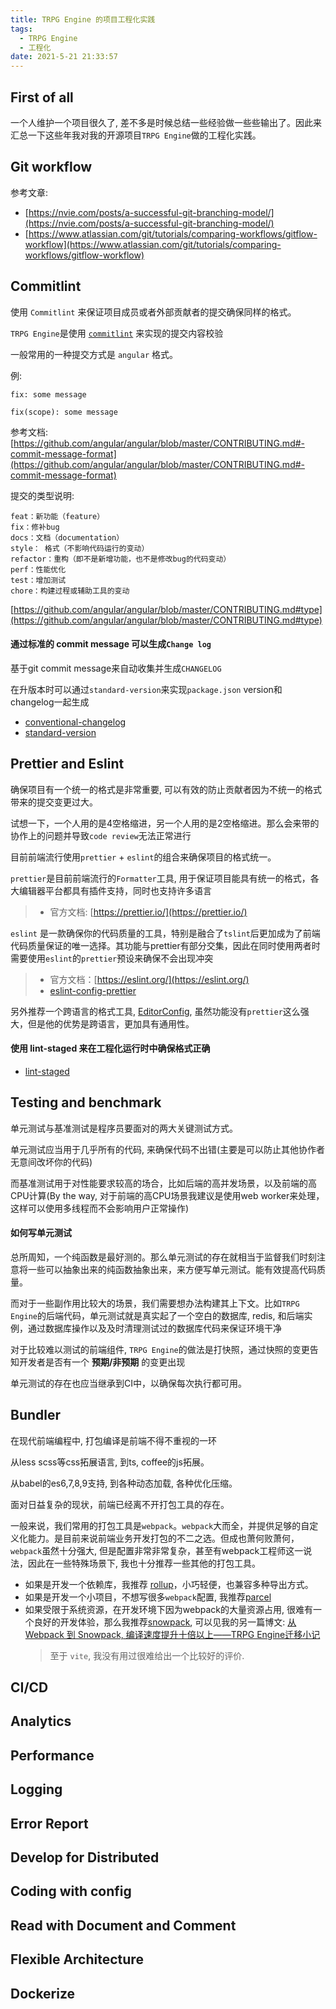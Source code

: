 ```yaml
---
title: TRPG Engine 的项目工程化实践
tags:
  - TRPG Engine
  - 工程化
date: 2021-5-21 21:33:57
---
```


## First of all

一个人维护一个项目很久了, 差不多是时候总结一些经验做一些些输出了。因此来汇总一下这些年我对我的开源项目`TRPG Engine`做的工程化实践。

## Git workflow

参考文章:

- [https://nvie.com/posts/a-successful-git-branching-model/](https://nvie.com/posts/a-successful-git-branching-model/)
- [https://www.atlassian.com/git/tutorials/comparing-workflows/gitflow-workflow](https://www.atlassian.com/git/tutorials/comparing-workflows/gitflow-workflow)

## Commitlint

使用 `Commitlint` 来保证项目成员或者外部贡献者的提交确保同样的格式。

`TRPG Engine`是使用 [`commitlint`](https://github.com/conventional-changelog/commitlint) 来实现的提交内容校验

一般常用的一种提交方式是 `angular` 格式。

例:
```
fix: some message

fix(scope): some message
```
参考文档: [https://github.com/angular/angular/blob/master/CONTRIBUTING.md#-commit-message-format](https://github.com/angular/angular/blob/master/CONTRIBUTING.md#-commit-message-format)

提交的类型说明:
```
feat：新功能（feature）
fix：修补bug
docs：文档（documentation）
style： 格式（不影响代码运行的变动）
refactor：重构（即不是新增功能，也不是修改bug的代码变动）
perf：性能优化
test：增加测试
chore：构建过程或辅助工具的变动
```
[https://github.com/angular/angular/blob/master/CONTRIBUTING.md#type](https://github.com/angular/angular/blob/master/CONTRIBUTING.md#type)

#### 通过标准的 commit message 可以生成`Change log`

基于git commit message来自动收集并生成`CHANGELOG`

在升版本时可以通过`standard-version`来实现`package.json` version和changelog一起生成

- [conventional-changelog](https://www.npmjs.com/package/conventional-changelog)
- [standard-version](https://www.npmjs.com/package/standard-version)

## Prettier and Eslint

确保项目有一个统一的格式是非常重要, 可以有效的防止贡献者因为不统一的格式带来的提交变更过大。

试想一下，一个人用的是4空格缩进，另一个人用的是2空格缩进。那么会来带的协作上的问题并导致`code review`无法正常进行

目前前端流行使用`prettier` + `eslint`的组合来确保项目的格式统一。

`prettier`是目前前端流行的`Formatter`工具, 用于保证项目能具有统一的格式，各大编辑器平台都具有插件支持，同时也支持许多语言
> - 官方文档: [https://prettier.io/](https://prettier.io/)

`eslint` 是一款确保你的代码质量的工具，特别是融合了`tslint`后更加成为了前端代码质量保证的唯一选择。其功能与prettier有部分交集，因此在同时使用两者时需要使用`eslint`的`prettier`预设来确保不会出现冲突
> - 官方文档：[https://eslint.org/](https://eslint.org/)
> - [eslint-config-prettier](https://github.com/prettier/eslint-config-prettier)

另外推荐一个跨语言的格式工具, [EditorConfig](https://editorconfig.org/), 虽然功能没有`prettier`这么强大，但是他的优势是跨语言，更加具有通用性。

#### 使用 lint-staged 来在工程化运行时中确保格式正确

- [lint-staged](https://www.npmjs.com/package/lint-staged)

## Testing and benchmark

单元测试与基准测试是程序员要面对的两大关键测试方式。

单元测试应当用于几乎所有的代码, 来确保代码不出错(主要是可以防止其他协作者无意间改坏你的代码)

而基准测试用于对性能要求较高的场合，比如后端的高并发场景，以及前端的高CPU计算(By the way, 对于前端的高CPU场景我建议是使用web worker来处理，这样可以使用多线程而不会影响用户正常操作)

#### 如何写单元测试

总所周知，一个纯函数是最好测的。那么单元测试的存在就相当于监督我们时刻注意将一些可以抽象出来的纯函数抽象出来，来方便写单元测试。能有效提高代码质量。

而对于一些副作用比较大的场景，我们需要想办法构建其上下文。比如`TRPG Engine`的后端代码，单元测试就是真实起了一个空白的数据库, redis, 和后端实例，通过数据库操作以及及时清理测试过的数据库代码来保证环境干净

对于比较难以测试的前端组件, `TRPG Engine`的做法是打快照，通过快照的变更告知开发者是否有一个 **预期/非预期** 的变更出现

单元测试的存在也应当继承到CI中，以确保每次执行都可用。

## Bundler

在现代前端编程中, 打包编译是前端不得不重视的一环

从less scss等css拓展语言, 到ts, coffee的js拓展。

从babel的es6,7,8,9支持, 到各种动态加载, 各种优化压缩。

面对日益复杂的现状，前端已经离不开打包工具的存在。

一般来说，我们常用的打包工具是`webpack`。`webpack`大而全，并提供足够的自定义化能力。是目前来说前端业务开发打包的不二之选。但成也萧何败萧何，`webpack`虽然十分强大, 但是配置非常非常复杂，甚至有webpack工程师这一说法，因此在一些特殊场景下, 我也十分推荐一些其他的打包工具。

- 如果是开发一个依赖库，我推荐 [rollup](https://rollupjs.org/guide/en/)，小巧轻便，也兼容多种导出方式。
- 如果是开发一个小项目，不想写很多`webpack`配置, 我推荐[parcel](https://github.com/parcel-bundler/parcel)
- 如果受限于系统资源，在开发环境下因为webpack的大量资源占用, 很难有一个良好的开发体验，那么我推荐[snowpack](https://www.snowpack.dev/), 可以见我的另一篇博文: [从 Webpack 到 Snowpack, 编译速度提升十倍以上——TRPG Engine迁移小记](/posts/74598ef5)
  > 至于 `vite`, 我没有用过很难给出一个比较好的评价.

## CI/CD

## Analytics

## Performance

## Logging

## Error Report

## Develop for Distributed

## Coding with config

## Read with Document and Comment

## Flexible Architecture

## Dockerize
